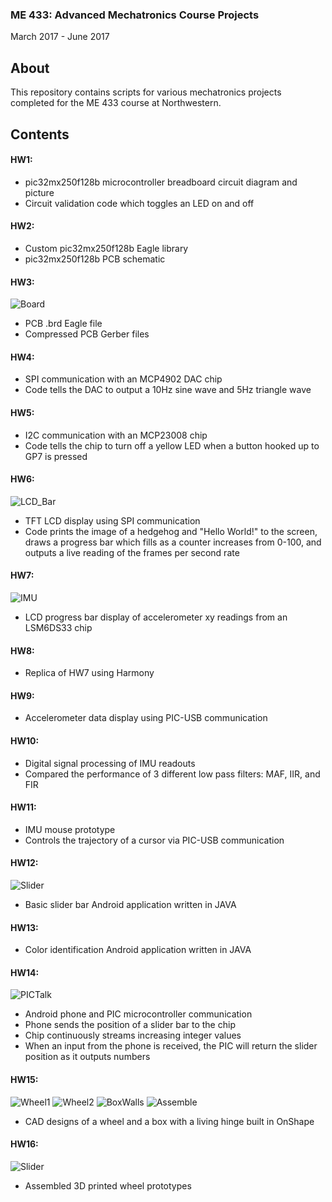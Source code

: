 ### ME 433: Advanced Mechatronics Course Projects
March 2017 - June 2017

## About
This repository contains scripts for various mechatronics projects completed for the ME 433 course at Northwestern.

## Contents
#### HW1:<br>
* pic32mx250f128b microcontroller breadboard circuit diagram and picture<br>
* Circuit validation code which toggles an LED on and off

#### HW2:<br>
* Custom pic32mx250f128b Eagle library
* pic32mx250f128b PCB schematic

#### HW3:<br>
![Board](https://github.com/stephanniec/stephanniec_ME433_2017/blob/master/imgs/pcb.png)
* PCB .brd Eagle file
* Compressed PCB Gerber files

#### HW4:<br>
* SPI communication with an MCP4902 DAC chip
* Code tells the DAC to output a 10Hz sine wave and 5Hz triangle wave

#### HW5:<br>
* I2C communication with an MCP23008 chip
* Code tells the chip to turn off a yellow LED when a button hooked up to GP7 is pressed

#### HW6:<br>
![LCD_Bar](https://github.com/stephanniec/stephanniec_ME433_2017/blob/master/imgs/lcd.png)
* TFT LCD display using SPI communication
* Code prints the image of a hedgehog and "Hello World!" to the screen, draws a progress bar which fills as a counter increases from 0-100, and outputs a live reading of the frames per second rate

#### HW7:<br>
![IMU](https://github.com/stephanniec/stephanniec_ME433_2017/blob/master/imgs/imu.png)
* LCD progress bar display of accelerometer xy readings from an LSM6DS33 chip

#### HW8:<br>
* Replica of HW7 using Harmony

#### HW9:<br>
* Accelerometer data display using PIC-USB communication

#### HW10:<br>
* Digital signal processing of IMU readouts
* Compared the performance of 3 different low pass filters: MAF, IIR, and FIR

#### HW11:<br>
* IMU mouse prototype
* Controls the trajectory of a cursor via PIC-USB communication

#### HW12:<br>
![Slider](https://github.com/stephanniec/stephanniec_ME433_2017/blob/master/imgs/android.png)
* Basic slider bar Android application written in JAVA

#### HW13:<br>
* Color identification Android application written in JAVA

#### HW14:<br>
![PICTalk](https://github.com/stephanniec/stephanniec_ME433_2017/blob/master/imgs/android_pic.png)
* Android phone and PIC microcontroller communication
* Phone sends the position of a slider bar to the chip
* Chip continuously streams increasing integer values
* When an input from the phone is received, the PIC will return the slider position as it outputs numbers

#### HW15:<br>
![Wheel1](https://github.com/stephanniec/stephanniec_ME433_2017/blob/master/imgs/wheel1_small.png)
![Wheel2](https://github.com/stephanniec/stephanniec_ME433_2017/blob/master/imgs/wheel2_small.png)
![BoxWalls](https://github.com/stephanniec/stephanniec_ME433_2017/blob/master/imgs/box_walls_small.png)
![Assemble](https://github.com/stephanniec/stephanniec_ME433_2017/blob/master/imgs/box_assembly_small.png)
* CAD designs of a wheel and a box with a living hinge built in OnShape

#### HW16:<br>
![Slider](https://github.com/stephanniec/stephanniec_ME433_2017/blob/master/imgs/3dwheel_small.png)
* Assembled 3D printed wheel prototypes
